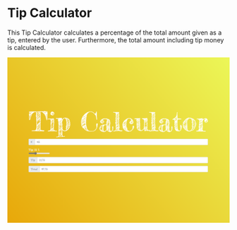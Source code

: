 # Tip Calculator

This Tip Calculator calculates a percentage of the total amount given as a tip, entered by the user. Furthermore, the total amount including tip money is calculated.

![Tip calculator](https://github.com/MichaelEder1/JavaScript/blob/main/Tip%20Calculator/TipCalculator.png)
